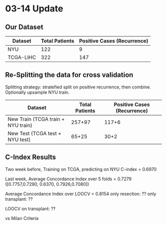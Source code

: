 # 03-14 Update

## Our Dataset

| Dataset | Total Patients | Positive Cases (Recurrence) |
|---------|---------------|----------------------------|
| NYU | 122            | 9                          |
| TCGA-LIHC  | 322         | 147                          |

## Re-Splitting the data for cross validation

Splitting strategy: stratefied split on positive recurrence, then combine. Optionally upsample NYU train.

| Dataset | Total Patients | Positive Cases (Recurrence) |
|---------|---------------|----------------------------|
| New Train (TCGA train + NYU train) | 257+97            | 117+6                          |
| New Test (TCGA test + NYU test) | 65+25         | 30+2                          |

## C-Index Results



Two week before, Training on TCGA, predicting on NYU C-index = 0.6970

Last week, Average Concordance Index over 5 folds = 0.7279 ([0.7757,0.7290, 0.6370, 0.7926,0.7080])

Average Concordance Index over LOOCV = 0.8154
only resection: ??
only transplant: ??

LOOCV on transplant: ??

vs Milan Criteria






